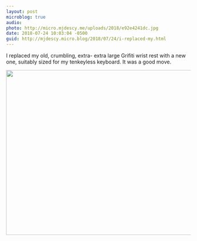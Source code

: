 ```yaml
---
layout: post
microblog: true
audio: 
photo: http://micro.mjdescy.me/uploads/2018/e92e4241dc.jpg
date: 2018-07-24 10:03:04 -0500
guid: http://mjdescy.micro.blog/2018/07/24/i-replaced-my.html
---
```

I replaced my old, crumbling, extra- extra large Grifiti wrist rest with a new one, suitably sized for my tenkeyless keyboard. It was a good move.

<img src="http://micro.mjdescy.me/uploads/2018/e92e4241dc.jpg" width="600" height="449" />
